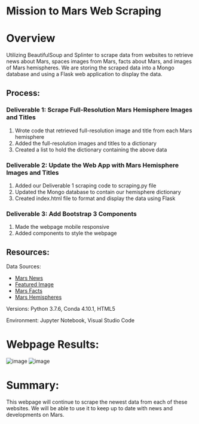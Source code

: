 # Mission to Mars Web Scraping

# Overview

Utilizing BeautifulSoup and Splinter to scrape data from websites to retrieve news about Mars, spaces images from Mars, facts about Mars, and images of Mars hemispheres. We are storing the scraped data into a Mongo database and using a Flask web application to display the data. 

## Process:

### Deliverable 1: Scrape Full-Resolution Mars Hemisphere Images and Titles

1. Wrote code that retrieved full-resolution image and title from each Mars hemisphere
2. Added the full-resolution images and titles to a dictionary
3. Created a list to hold the dictionary containing the above data

### Deliverable 2: Update the Web App with Mars Hemisphere Images and Titles

1. Added our Deliverable 1 scraping code to scraping.py file
2. Updated the Mongo database to contain our hemisphere dictionary
3. Created index.html file to format and display the data using Flask

### Deliverable 3: Add Bootstrap 3 Components
1. Made the webpage mobile responsive
2. Added components to style the webpage

## Resources:
Data Sources: 
* [Mars News](https://redplanetscience.com)
* [Featured Image](https://spaceimages-mars.com)
* [Mars Facts](https://galaxyfacts-mars.com)
* [Mars Hemispheres](https://astrogeology.usgs.gov/search/results?q=hemisphere+enhanced&k1=target&v1=Mars)

Versions: Python 3.7.6, Conda 4.10.1, HTML5

Environment: Jupyter Notebook, Visual Studio Code

# Webpage Results:

![image](https://github.com/corispade/Mission_to_Mars/blob/main/references/webpage%201.png) ![image](https://github.com/corispade/Mission_to_Mars/blob/main/references/webpage%202.png)


# Summary:
This webpage will continue to scrape the newest data from each of these websites. We will be able to use it to keep up to date with news and developments on Mars.
